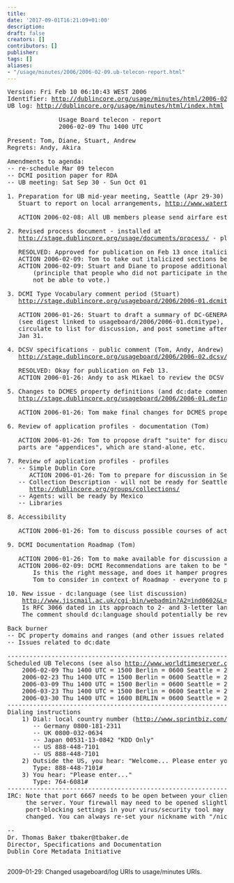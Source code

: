 ```yaml
---
title: 
date: '2017-09-01T16:21:09+01:00'
description: 
draft: false
creators: []
contributors: []
publisher: 
tags: []
aliases:
- "/usage/minutes/2006/2006-02-09.ub-telecon-report.html"
---
```


<pre>
Version: Fri Feb 10 06:10:43 WEST 2006
Identifier: <a href="http://dublincore.org/usage/minutes/2006/2006-02-09.ub-telecon-report.html">http://dublincore.org/usage/minutes/html/2006-02-09.ub-telecon-report.html</a>
UB log: <a href="http://dublincore.org/usage/minutes/index.html">http://dublincore.org/usage/minutes/html/index.html</a>

              Usage Board telecon - report
              2006-02-09 Thu 1400 UTC

Present: Tom, Diane, Stuart, Andrew
Regrets: Andy, Akira

Amendments to agenda:
-- re-schedule Mar 09 telecon
-- DCMI position paper for RDA 
-- UB meeting: Sat Sep 30 - Sun Oct 01

1. Preparation for UB mid-year meeting, Seattle (Apr 29-30)
   Stuart to report on local arrangements, <a href="http://www.watertownseattle.com/">http://www.watertownseattle.com/</a>

   ACTION 2006-02-08: All UB members please send airfare estimates to Tom

2. Revised process document - installed at
   <a href="http://stage.dublincore.org/usage/documents/process/">http://stage.dublincore.org/usage/documents/process/</a> - please check!

   RESOLVED: Approved for publication on Feb 13 once italicized sections removed.
   ACTION 2006-02-09: Tom to take out italicized sections before publication.
   ACTION 2006-02-09: Stuart and Diane to propose additional wording on 5.7 
       (principle that people who did not participate in the discussion should 
       not be able to vote.)

3. DCMI Type Vocabulary comment period (Stuart)
   <a href="http://stage.dublincore.org/usageboard/2006/2006-01.dcmitype/">http://stage.dublincore.org/usageboard/2006/2006-01.dcmitype/</a>

   ACTION 2006-01-26: Stuart to draft a summary of DC-GENERAL comments
   (see digest linked to usageboard/2006/2006-01.dcmitype),
   circulate to list for discussion, and post sometime after
   Jan 31.

4. DCSV specifications - public comment (Tom, Andy, Andrew)
   <a href="http://stage.dublincore.org/usageboard/2006/2006-02.dcsv/">http://stage.dublincore.org/usageboard/2006/2006-02.dcsv/</a>

   RESOLVED: Okay for publication on Feb 13.
   ACTION 2006-01-26: Andy to ask Mikael to review the DCSV Syntax spec.

5. Changes to DCMES property definitions (and dc:date comment) (Tom, Andy)
   <a href="http://stage.dublincore.org/usageboard/2006/2006-01.definitions/">http://stage.dublincore.org/usageboard/2006/2006-01.definitions/</a>

   ACTION 2006-01-26: Tom make final changes for DCMES property definition

6. Review of application profiles - documentation (Tom)

   ACTION 2006-01-26: Tom to propose draft "suite" for discussion - which
   parts are "appendices", which are stand-alone, etc.

7. Review of application profiles - profiles
   -- Simple Dublin Core
      ACTION 2006-01-26: Tom to prepare for discussion in Seattle
   -- Collection Description - will not be ready for Seattle - planned for Mexico, see:
      <a href="http://dublincore.org/groups/collections/">http://dublincore.org/groups/collections/</a>
   -- Agents: will be ready by Mexico
   -- Libraries

8. Accessibility

   ACTION 2006-01-26: Tom to discuss possible courses of action with Liddy.

9. DCMI Documentation Roadmap (Tom)

   ACTION 2006-01-26: Tom to make available for discussion at mid-year meeting
   ACTION 2006-02-09: DCMI Recommendations are taken to be "recommended by DCMI".
       Is this the right message, and does it hamper progress? Time for a re-think?
       Tom to consider in context of Roadmap - everyone to provide suggestions.

10. New issue - dc:language (see list discussion)
    <a href="http://www.jiscmail.ac.uk/cgi-bin/webadmin?A2=ind0602&amp;L=dc-usage&amp;P=601">http://www.jiscmail.ac.uk/cgi-bin/webadmin?A2=ind0602&amp;L=dc-usage&amp;P=601</a>
    Is RFC 3066 dated in its approach to 2- and 3-letter language codes?
    The comment should dc:language should potentially be revised.

Back burner
-- DC property domains and ranges (and other issues related to RDF Task Force)
-- Issues related to dc:date

----------------------------------------------------------------------
Scheduled UB Telecons (see also <a href="http://www.worldtimeserver.com/">http://www.worldtimeserver.com/</a>)
    2006-02-09 Thu 1400 UTC = 1500 Berlin = 0600 Seattle = 2300 Tokyo
    2006-02-23 Thu 1400 UTC = 1500 Berlin = 0600 Seattle = 2300 Tokyo
    2006-03-09 Thu 1400 UTC = 1500 Berlin = 0600 Seattle = 2300 Tokyo
    2006-03-23 Thu 1400 UTC = 1500 Berlin = 0600 Seattle = 2300 Tokyo
    2006-03-30 Thu 1400 UTC = 1600 BERLIN = 0600 Seattle = 2300 Tokyo
----------------------------------------------------------------------
Dialing instructions
    1) Dial: local country number (<a href="http://www.sprintbiz.com/intlaudio">http://www.sprintbiz.com/intlaudio</a>)
       -- Germany 0800-181-2311
       -- UK 0800-032-0634
       -- Japan 00531-13-0842 "KDD Only"
       -- US 888-448-7101
       -- US 888-448-7101
    2) Outside the US, you hear: "Welcome... Please enter your 10-digit..."
       Type: 888-448-7101#
    3) You hear: "Please enter..."
       Type: 764-6081#
----------------------------------------------------------------------
IRC: Note that port 6667 needs to be open between your client and
     the server. Your firewall may need to be opened slightly and/or
     port-blocking settings in your virus/security tool may need to be
     changed. You can always re-set your nickname with "/nick YourName".

-- 
Dr. Thomas Baker tbaker@tbaker.de
Director, Specifications and Documentation
Dublin Core Metadata Initiative

</pre>2009-01-29: Changed usageboard/log URIs to usage/minutes URIs.

